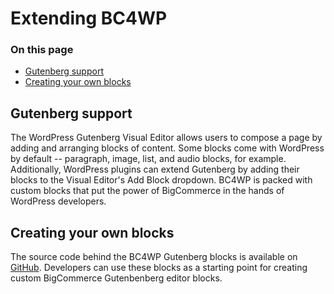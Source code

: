 # Extending BC4WP

<div class="otp" id="no-index">
	
### On this page

- [Gutenberg support](#gutenberg-support)
- [Creating your own blocks](#creating-your-own-blocks)
</div>

## Gutenberg support

The WordPress Gutenberg Visual Editor allows users to compose a page by adding and arranging blocks of content. Some blocks come with WordPress by default -- paragraph, image, list, and audio blocks, for example. Additionally, WordPress plugins can extend Gutenberg by adding their blocks to the Visual Editor's Add Block dropdown. BC4WP is packed with custom blocks that put the power of BigCommerce in the hands of WordPress developers.

## Creating your own blocks

The source code behind the BC4WP Gutenberg blocks is available on [GitHub](https://github.com/bigcommerce/bigcommerce-for-wordpress/tree/master/src/BigCommerce/Editor/Gutenberg/Blocks). Developers can use these blocks as a starting point for creating custom BigCommerce Gutenbenberg editor blocks.